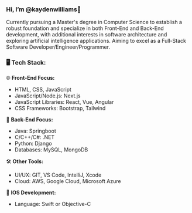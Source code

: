 ### Hi, I’m @kaydenwilliams👋

Currently pursuing a Master's degree in Computer Science to establish a robust foundation and specialize in both Front-End and Back-End development, with additional interests in software architecture and exploring artificial intelligence applications. Aiming to excel as a Full-Stack Software Developer/Engineer/Programmer.

  
### 🖥️ Tech Stack:

🌐 **Front-End Focus:** 
  - HTML, CSS, JavaScript
  - JavaScript/Node.js: Next.js
  - JavaScript Libraries: React, Vue, Angular
  - CSS Frameworks: Bootstrap, Tailwind
 
🔧 **Back-End Focus:**
  - Java: Springboot
  - C/C++/C#: .NET
  - Python: Django
  - Databases: MySQL, MongoDB

🛠️ **Other Tools:**
  - UI/UX: GIT, VS Code, IntelliJ, Xcode
  - Cloud: AWS, Google Cloud, Microsoft Azure

📱 **IOS Development:**
  - Language: Swift or Objective-C

<!---
kaydenwilliams/kaydenwilliams is a ✨ special ✨ repository because its `README.md` (this file) appears on your GitHub profile.
You can click the Preview link to take a look at your changes.
--->
